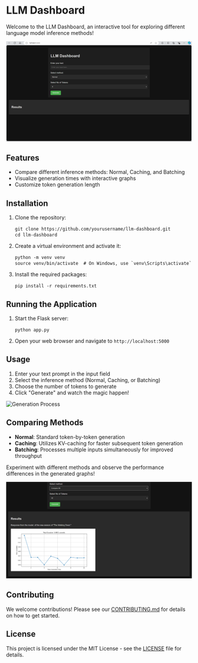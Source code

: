 # LLM Dashboard

Welcome to the LLM Dashboard, an interactive tool for exploring different language model inference methods!

![LLM Dashboard](images/llm-dashboard-screenshot.png)

## Features

- Compare different inference methods: Normal, Caching, and Batching
- Visualize generation times with interactive graphs
- Customize token generation length

## Installation

1. Clone the repository:
   ```
   git clone https://github.com/yourusername/llm-dashboard.git
   cd llm-dashboard
   ```

2. Create a virtual environment and activate it:
   ```
   python -m venv venv
   source venv/bin/activate  # On Windows, use `venv\Scripts\activate`
   ```

3. Install the required packages:
   ```
   pip install -r requirements.txt
   ```

## Running the Application

1. Start the Flask server:
   ```
   python app.py
   ```

2. Open your web browser and navigate to `http://localhost:5000`

## Usage

1. Enter your text prompt in the input field
2. Select the inference method (Normal, Caching, or Batching)
3. Choose the number of tokens to generate
4. Click "Generate" and watch the magic happen!

![Generation Process](images/generation-process.gif)

## Comparing Methods

- **Normal**: Standard token-by-token generation
- **Caching**: Utilizes KV-caching for faster subsequent token generation
- **Batching**: Processes multiple inputs simultaneously for improved throughput

Experiment with different methods and observe the performance differences in the generated graphs!

![Method Comparison](images/method-comparison.png)

## Contributing

We welcome contributions! Please see our [CONTRIBUTING.md](CONTRIBUTING.md) for details on how to get started.

## License

This project is licensed under the MIT License - see the [LICENSE](LICENSE) file for details.